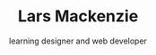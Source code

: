 ---
title: "Lars Mackenzie"
metaDesc: 'the professional website for Lars Mackenzie'
subtitle: "learning designer and web developer"
layout: "layouts/home.html"
intro:
  eyebrow: 'I build'
  main: 'engaging, accessible, and collaborative digital learning environments.'
  buttonText: 'See my work'
  buttonUrl: '/work'
  image: '/images/lego.jpg'
  imageAlt: 'A small orange Lego piece'
---